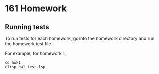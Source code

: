 161 Homework
============

Running tests
-------------

To run tests for each homework, go into the homework directory
and run the homework test file.

For example, for homework 1, 

    cd hwk1
    clisp hw1_test.lsp


